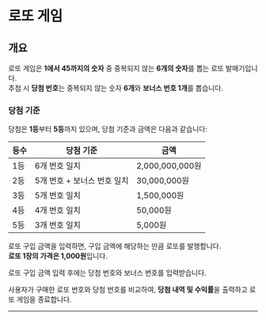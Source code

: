 # 로또 게임

## 개요
로또 게임은 **1에서 45까지의 숫자** 중 중복되지 않는 **6개의 숫자**를 뽑는 로또 발매기입니다.  
추첨 시 **당첨 번호**는 중복되지 않는 숫자 **6개**와 **보너스 번호 1개**를 뽑습니다.

### 당첨 기준
당첨은 **1등**부터 **5등**까지 있으며, 당첨 기준과 금액은 다음과 같습니다:

| 등수  | 당첨 기준                       | 금액                   |
|-------|---------------------------------|-----------------------|
| 1등   | 6개 번호 일치                  | 2,000,000,000원       |
| 2등   | 5개 번호 + 보너스 번호 일치    | 30,000,000원          |
| 3등   | 5개 번호 일치                  | 1,500,000원           |
| 4등   | 4개 번호 일치                  | 50,000원              |
| 5등   | 3개 번호 일치                  | 5,000원               |

로또 구입 금액을 입력하면, 구입 금액에 해당하는 만큼 로또를 발행합니다.  
**로또 1장의 가격은 1,000원**입니다.

로또 구입 금액 입력 후에는 당첨 번호와 보너스 번호를 입력받습니다.

사용자가 구매한 로또 번호와 당첨 번호를 비교하여, **당첨 내역 및 수익률**을 출력하고 로또 게임을 종료합니다.

---
